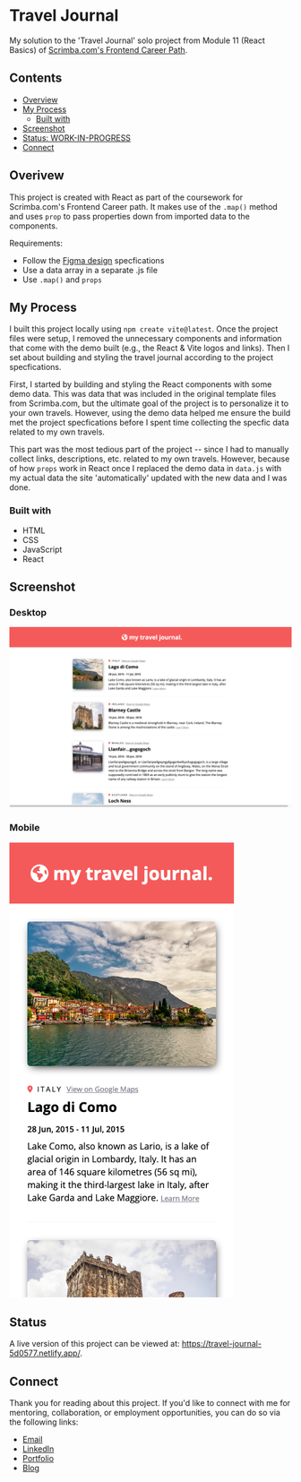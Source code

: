 # Travel Journal

My solution to the 'Travel Journal' solo project from Module 11 (React Basics) of [Scrimba.com's Frontend Career Path](https://scrimba.com/learn/frontend/).

## Contents 

- [Overview](#overview)
- [My Process](#my-process)
  - [Built with](#built-with)
- [Screenshot](#screenshot)
- [Status: WORK-IN-PROGRESS](#status)
- [Connect](#connect)

## Overivew

This project is created with React as part of the coursework for Scrimba.com's Frontend Career path. It makes use of the `.map()` method and uses `prop` to pass properties down from imported data to the components.

Requirements: 

- Follow the [Figma design](https://www.figma.com/file/QG4cOExkdbIbhSfWJhs2gs/Travel-Journal?type=design&node-id=0-1&t=XIMkRnsOXiu0lB3z-0) specfications
- Use a data array in a separate .js file
- Use `.map()` and `props`

## My Process

I built this project locally using `npm create vite@latest`. Once the project files were setup, I removed the unnecessary components and information that come with the demo built (e.g., the React & Vite logos and links). Then I set about building and styling the travel journal according to the project specfications. 

First, I started by building and styling the React components with some demo data. This was data that was included in the original template files from Scrimba.com, but the ultimate goal of the project is to personalize it to your own travels. However, using the demo data helped me ensure the build met the project specfications before I spent time collecting the specfic data related to my own travels. 

This part was the most tedious part of the project -- since I had to manually collect links, descriptions, etc. related to my own travels. However, because of how `props` work in React once I replaced the demo data in `data.js` with my actual data the site 'automatically' updated with the new data and I was done.

### Built with

- HTML
- CSS
- JavaScript
- React

## Screenshot

### Desktop

![Webpage featuring a header at the top with a red background and white text that reads 'my travel journal.' Below the header is a list of travel destinations with an image on the left and destination information on the right.](screenshot_travel-journal_desktop.png)

### Mobile

![Mobile-friendly webpage featuring a header at the top with a red background and white text that reads 'my travel journal.' Below the header is a list of travel destinations in a single column. The destination image sits above the designation information.](screanshot_travel-journal_mobile.png)

## Status

A live version of this project can be viewed at: https://travel-journal-5d0577.netlify.app/. 

## Connect

Thank you for reading about this project. If you'd like to connect with me for mentoring, collaboration, or employment opportunities, you can do so via the following links:

- [Email](mailto:msg.for.anthony.p6ht3@simplelogin.com)
- [LinkedIn](https://linkedin.com/in/anthonynanfito)
- [Portfolio](https://ananfito.github.io)
- [Blog](https://ananfito.hashnode.dev)
